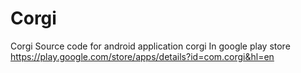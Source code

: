 # Corgi
Corgi
Source code for android application corgi 
In google play store 
https://play.google.com/store/apps/details?id=com.corgi&hl=en

